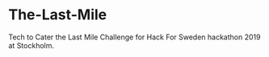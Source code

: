 # The-Last-Mile
Tech to Cater the Last Mile Challenge for Hack For Sweden hackathon 2019 at Stockholm.

